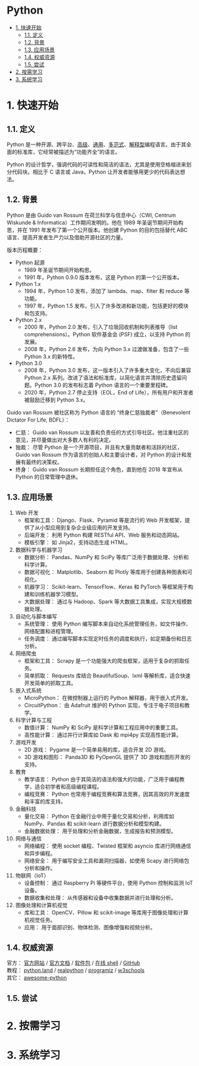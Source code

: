 # Python<!-- omit in toc -->

- [1. 快速开始](#1-快速开始)
  - [1.1. 定义](#11-定义)
  - [1.2. 背景](#12-背景)
  - [1.3. 应用场景](#13-应用场景)
  - [1.4. 权威资源](#14-权威资源)
  - [1.5. 尝试](#15-尝试)
- [2. 按需学习](#2-按需学习)
- [3. 系统学习](#3-系统学习)

# 1. 快速开始

## 1.1. 定义

Python 是一种开源、跨平台、[高级](https://github.com/itabbot/glossary/blob/main/glossary/高级语言与低级语言.md)、[通用](https://github.com/itabbot/glossary/blob/main/glossary/通用编程语言与领域特定语言.md)、[多范式](https://github.com/itabbot/glossary/blob/main/glossary/编程范式.md)、[解释型](https://github.com/itabbot/glossary/blob/main/glossary/解释型、编译型与即时编译型语言.md)编程语言。由于其全面的标准库，它经常被描述为“功能齐全”的语言。

Python 的设计哲学，强调代码的可读性和简洁的语法，尤其是使用空格缩进来划分代码块。相比于 C 语言或 Java，Python 让开发者能够用更少的代码表达想法。

## 1.2. 背景

Python 是由 Guido van Rossum 在荷兰科学与信息中心（CWI, Centrum Wiskunde & Informatica）工作期间发明的。他在 1989 年圣诞节期间开始构思，并在 1991 年发布了第一个公开版本。他创建 Python 的目的包括替代 ABC 语言、提高开发者生产力以及借助开源社区的力量。

版本历程概要：

-   Python 起源
    -   1989 年圣诞节期间开始构思。
    -   1991 年，Python 0.9.0 版本发布，这是 Python 的第一个公开版本。
-   Python 1.x
    -   1994 年，Python 1.0 发布，添加了 lambda、map、filter 和 reduce 等功能。
    -   1997 年，Python 1.5 发布，引入了许多改进和新功能，包括更好的模块和包支持。
-   Python 2.x
    -   2000 年，Python 2.0 发布，引入了垃圾回收机制和列表推导（list comprehensions）。Python 软件基金会 (PSF) 成立，以支持 Python 的发展。
    -   2008 年，Python 2.6 发布，为向 Python 3.x 过渡做准备，包含了一些 Python 3.x 的新特性。
-   Python 3.0
    -   2008 年，Python 3.0 发布，这一版本引入了许多重大变化，不向后兼容 Python 2.x 系列。改进了语法和标准库，以简化语言并清除历史遗留问题。Python 3.0 的发布标志着 Python 语言的一个重要里程碑。
    -   2020 年，Python 2.7 停止支持（EOL，End of Life），所有用户和开发者被鼓励迁移到 Python 3.x。

Guido van Rossum 被社区称为 Python 语言的 “终身仁慈独裁者”（Benevolent Dictator For Life, BDFL）：

-   仁慈： Guido van Rossum 以友善和负责任的方式引导社区。他注重社区的意见，并尽量做出对大多数人有利的决定。
-   独裁： 尽管 Python 是一个开源项目，并且有大量贡献者和活跃的社区，Guido van Rossum 作为语言的创始人和主要设计者，对 Python 的设计和发展有最终的决策权。
-   终身： Guido van Rossum 长期担任这个角色，直到他在 2018 年宣布从 Python 的日常管理中退休。

## 1.3. 应用场景

1.  Web 开发
    -   框架和工具： Django、Flask、Pyramid 等是流行的 Web 开发框架，提供了从小型应用到复杂企业级应用的开发支持。
    -   后端开发： 利用 Python 构建 RESTful API、Web 服务和动态网站。
    -   模板引擎： 如 Jinja2，支持动态生成 HTML。
2.  数据科学与机器学习
    -   数据分析： Pandas、NumPy 和 SciPy 等库广泛用于数据处理、分析和科学计算。
    -   数据可视化： Matplotlib、Seaborn 和 Plotly 等库用于创建各种图表和可视化。
    -   机器学习： Scikit-learn、TensorFlow、Keras 和 PyTorch 等框架用于构建和训练机器学习模型。
    -   大数据处理： 通过与 Hadoop、Spark 等大数据工具集成，实现大规模数据处理。
3.  自动化与脚本编写
    -   系统管理： 使用 Python 编写脚本来自动化系统管理任务，如文件操作、网络配置和进程管理。
    -   任务调度： 通过编写脚本实现定时任务的调度和执行，如定期备份和日志分析。
4.  网络爬虫
    -   框架和工具： Scrapy 是一个功能强大的爬虫框架，适用于复杂的抓取任务。
    -   简单抓取： Requests 库结合 BeautifulSoup、lxml 等解析库，适合快速开发简单的抓取工具。
5.  嵌入式系统
    -   MicroPython： 在微控制器上运行的 Python 解释器，用于嵌入式开发。
    -   CircuitPython： 由 Adafruit 维护的 Python 实现，专注于电子项目和教学。
6.  科学计算与工程
    -   数值计算： NumPy 和 SciPy 是科学计算和工程应用中的重要工具。
    -   高性能计算： 通过并行计算库如 Dask 和 mpi4py 实现高性能计算。
7.  游戏开发
    -   2D 游戏： Pygame 是一个简单易用的库，适合开发 2D 游戏。
    -   3D 游戏和图形： Panda3D 和 PyOpenGL 提供了 3D 游戏和图形开发的支持。
8.  教育
    -   教学语言： Python 由于其简洁的语法和强大的功能，广泛用于编程教学，适合初学者和高级编程课程。
    -   编程竞赛： Python 也常用于编程竞赛和算法竞赛，因其高效的开发速度和丰富的库支持。
9.  金融科技
    -   量化交易： Python 在金融行业中用于量化交易和分析，利用库如 NumPy、Pandas 和 scikit-learn 进行数据分析和模型构建。
    -   金融数据处理： 用于处理和分析金融数据，生成报告和预测模型。
10. 网络与通信
    -   网络编程： 使用 socket 编程、Twisted 框架和 asyncio 库进行网络通信和异步编程。
    -   网络安全： 用于编写安全工具和漏洞扫描器，如使用 Scapy 进行网络包分析和操作。
11. 物联网（IoT）
    -   设备控制： 通过 Raspberry Pi 等硬件平台，使用 Python 控制和监测 IoT 设备。
    -   数据收集和处理： 从传感器和设备中收集数据并进行处理和分析。
12. 图像处理和计算机视觉
    -   库和工具： OpenCV、Pillow 和 scikit-image 等库用于图像处理和计算机视觉任务。
    -   应用： 用于面部识别、物体检测、图像增强和视频分析。

## 1.4. 权威资源

官方： [官方网站](https://www.python.org) / [官方文档](https://www.python.org/doc) / [软件包](https://pypi.org) / [在线 shell](https://www.python.org/shell/) / [GitHub](https://github.com/python)  
教程： [python.land](https://python.land/) / [realpython](https://realpython.com/) / [programiz](https://www.programiz.com/python-programming) / [w3schools](https://www.w3schools.com/python/)  
其它： [awesome-python](https://github.com/vinta/awesome-python)

## 1.5. 尝试

# 2. 按需学习

# 3. 系统学习
